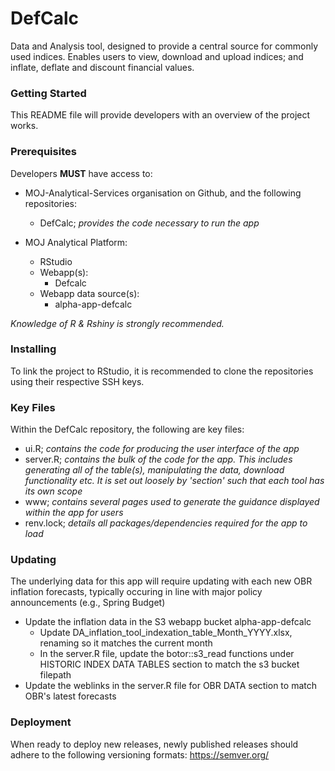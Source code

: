 # DefCalc
Data and Analysis tool, designed to provide a central source for commonly used indices.
Enables users to view, download and upload indices; and inflate, deflate and discount financial values.

### Getting Started
This README file will provide developers with an overview of the project works.

### Prerequisites
Developers **MUST** have access to:
* MOJ-Analytical-Services organisation on Github, and the following repositories:
  * DefCalc; _provides the code necessary to run the app_
 
* MOJ Analytical Platform:
  * RStudio
  * Webapp(s):
    * Defcalc
  * Webapp data source(s):
    * alpha-app-defcalc
    
_Knowledge of R & Rshiny is strongly recommended._
    
### Installing
To link the project to RStudio, it is recommended to clone the repositories using their respective SSH keys.

### Key Files
Within the DefCalc repository, the following are key files:
* ui.R; _contains the code for producing the user interface of the app_
* server.R; _contains the bulk of the code for the app. This includes generating all of the table(s), manipulating the data, download functionality etc. It is set out loosely by 'section' such that each tool has its own scope_
* www; _contains several pages used to generate the guidance displayed within the app for users_
* renv.lock; _details all packages/dependencies required for the app to load_


### Updating
The underlying data for this app will require updating with each new OBR inflation forecasts, typically occuring in line with major policy announcements (e.g., Spring Budget)
* Update the inflation data in the S3 webapp bucket alpha-app-defcalc
  * Update DA_inflation_tool_indexation_table_Month_YYYY.xlsx, renaming so it matches the current month
  * In the server.R file, update the botor::s3_read functions under HISTORIC INDEX DATA TABLES section to match the s3 bucket filepath
* Update the weblinks in the server.R file for OBR DATA section to match OBR's latest forecasts

### Deployment
When ready to deploy new releases, newly published releases should adhere to the following versioning formats: https://semver.org/
